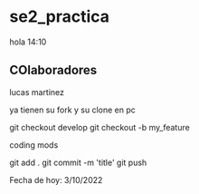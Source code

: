 # se2_practica
hola
14:10
## COlaboradores

lucas martinez

ya tienen su fork y su clone en pc

git checkout develop
git checkout -b my_feature

coding mods

git add .
git commit -m 'title'
git push

Fecha de hoy: 3/10/2022
